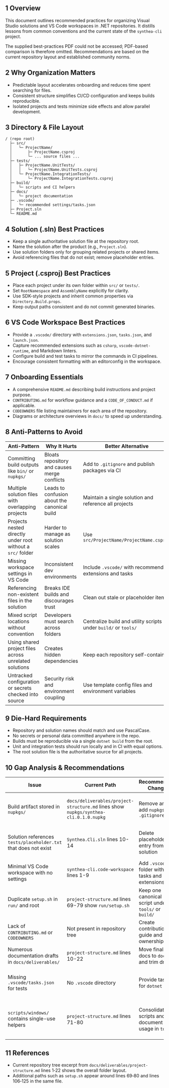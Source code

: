 ## 1 Overview
This document outlines recommended practices for organizing Visual Studio solutions and VS Code workspaces in .NET repositories. It distills lessons from common conventions and the current state of the `synthea-cli` project.

The supplied best-practices PDF could not be accessed; PDF-based comparison is therefore omitted. Recommendations are based on the current repository layout and established community norms.

## 2 Why Organization Matters
- Predictable layout accelerates onboarding and reduces time spent searching for files.
- Consistent structure simplifies CI/CD configuration and keeps builds reproducible.
- Isolated projects and tests minimize side effects and allow parallel development.

## 3 Directory & File Layout
```
/ (repo root)
  ├─ src/
  │   └─ ProjectName/
  │       ├─ ProjectName.csproj
  │       └─ ... source files ...
  ├─ tests/
  │   ├─ ProjectName.UnitTests/
  │   │   └─ ProjectName.UnitTests.csproj
  │   └─ ProjectName.IntegrationTests/
  │       └─ ProjectName.IntegrationTests.csproj
  ├─ build/
  │   └─ scripts and CI helpers
  ├─ docs/
  │   └─ project documentation
  ├─ .vscode/
  │   └─ recommended settings/tasks.json
  ├─ Project.sln
  └─ README.md
```
## 4 Solution (.sln) Best Practices
- Keep a single authoritative solution file at the repository root.
- Name the solution after the product (e.g., `Project.sln`).
- Use solution folders only for grouping related projects or shared items.
- Avoid referencing files that do not exist; remove placeholder entries.

## 5 Project (.csproj) Best Practices
- Place each project under its own folder within `src/` or `tests/`.
- Set `RootNamespace` and `AssemblyName` explicitly for clarity.
- Use SDK-style projects and inherit common properties via `Directory.Build.props`.
- Keep output paths consistent and do not commit generated binaries.

## 6 VS Code Workspace Best Practices
- Provide a `.vscode/` directory with `extensions.json`, `tasks.json`, and `launch.json`.
- Capture recommended extensions such as `csharp`, `vscode-dotnet-runtime`, and Markdown linters.
- Configure build and test tasks to mirror the commands in CI pipelines.
- Encourage consistent formatting with an editorconfig in the workspace.

## 7 Onboarding Essentials
- A comprehensive `README.md` describing build instructions and project purpose.
- `CONTRIBUTING.md` for workflow guidance and a `CODE_OF_CONDUCT.md` if applicable.
- `CODEOWNERS` file listing maintainers for each area of the repository.
- Diagrams or architecture overviews in `docs/` to speed up understanding.

## 8 Anti-Patterns to Avoid
| Anti-Pattern | Why It Hurts | Better Alternative |
| --- | --- | --- |
| Committing build outputs like `bin/` or `nupkgs/` | Bloats repository and causes merge conflicts | Add to `.gitignore` and publish packages via CI |
| Multiple solution files with overlapping projects | Leads to confusion about the canonical build | Maintain a single solution and reference all projects |
| Projects nested directly under root without a `src/` folder | Harder to manage as solution scales | Use `src/ProjectName/ProjectName.csproj` |
| Missing workspace settings in VS Code | Inconsistent dev environments | Include `.vscode/` with recommended extensions and tasks |
| Referencing non-existent files in the solution | Breaks IDE builds and discourages trust | Clean out stale or placeholder items |
| Mixed script locations without convention | Developers must search across folders | Centralize build and utility scripts under `build/` or `tools/` |
| Using shared project files across unrelated solutions | Creates hidden dependencies | Keep each repository self-contained |
| Untracked configuration or secrets checked into source | Security risk and environment coupling | Use template config files and environment variables |

## 9 Die-Hard Requirements
- Repository and solution names should match and use PascalCase.
- No secrets or personal data committed anywhere in the repo.
- Builds must be reproducible via a single `dotnet build` from the root.
- Unit and integration tests should run locally and in CI with equal options.
- The root solution file is the authoritative source for all projects.

## 10 Gap Analysis & Recommendations
| Issue | Current Path | Recommended Change | Rationale |
| --- | --- | --- | --- |
| Build artifact stored in `nupkgs/` | `docs/deliverables/project-structure.md` lines show `nupkgs/synthea-cli.0.1.0.nupkg` | Remove and add `nupkgs/` to `.gitignore` | Keeps repo lean and avoids outdated packages |
| Solution references `tests/placeholder.txt` that does not exist | `Synthea.Cli.sln` lines 10-14 | Delete placeholder entry from solution | Prevents build warnings and confusion |
| Minimal VS Code workspace with no settings | `synthea-cli.code-workspace` lines 1-9 | Add `.vscode/` folder with tasks and extensions | Aligns editor experience across team |
| Duplicate `setup.sh` in `run/` and root | `project-structure.md` lines 69-79 show `run/setup.sh` | Keep one canonical script under `tools/` or `build/` | Removes ambiguity about setup process |
| Lack of `CONTRIBUTING.md` or `CODEOWNERS` | Not present in repository tree | Create contribution guide and ownership file | Clarifies workflow and review expectations |
| Numerous documentation drafts in `docs/deliverables/` | `project-structure.md` lines 10-22 | Move finalized docs to `docs/` and trim drafts | Streamlines onboarding materials |
| Missing `.vscode/tasks.json` for tests | No `.vscode` directory | Provide tasks for `dotnet test` | Makes running tests easier for new contributors |
| `scripts/windows/` contains single-use helpers | `project-structure.md` lines 71-80 | Consolidate scripts and document usage in `tools/` | Reduces clutter and encourages cross-platform scripts |

## 11 References
- Current repository tree excerpt from `docs/deliverables/project-structure.md` lines 1‑22 shows the overall folder layout.
- Additional paths such as `setup.sh` appear around lines 69‑80 and lines 106‑125 in the same file.
